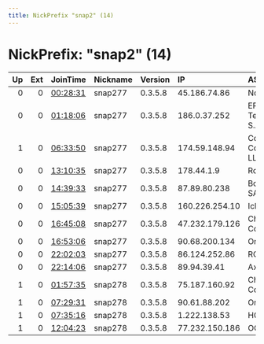 ```yaml
---
title: NickPrefix "snap2" (14)
---
```


# NickPrefix: "snap2" (14)

|   Up |   Ext | JoinTime                                                                                            | Nickname   | Version   | IP             | AS                                 | CC   |   ORp |   Dirp | OS    | Contact   |   eFamMembers |
|-----:|------:|:----------------------------------------------------------------------------------------------------|:-----------|:----------|:---------------|:-----------------------------------|:-----|------:|-------:|:------|:----------|--------------:|
|    0 |     0 | [00:28:31](https://metrics.torproject.org/rs.html#details/4022D13FD81D6AD11C4D727DBFE0CE9948E511CF) | snap277    | 0.3.5.8   | 45.186.74.86   | None                               | None | 44455 |      0 | Linux | None      |             1 |
|    0 |     0 | [01:18:06](https://metrics.torproject.org/rs.html#details/36D7EF4D93BAD0D0D363BB972D6D0FC0D974B8EC) | snap277    | 0.3.5.8   | 186.0.37.252   | EPM Telecomunicaciones S.A. E.S.P. | co   | 36347 |      0 | Linux | None      |             1 |
|    1 |     0 | [06:33:50](https://metrics.torproject.org/rs.html#details/65B8FBF32F14C141E8531488B338A02C7761655C) | snap277    | 0.3.5.8   | 174.59.148.94  | Comcast Cable Communications, LLC  | us   | 37657 |      0 | Linux | None      |             1 |
|    0 |     0 | [13:10:35](https://metrics.torproject.org/rs.html#details/D3BCF5235538B5701CD19C7CB05510B7995DD57A) | snap277    | 0.3.5.8   | 178.44.1.9     | Rostelecom                         | ru   | 40901 |      0 | Linux | None      |             1 |
|    0 |     0 | [14:39:33](https://metrics.torproject.org/rs.html#details/A23701E698FF361305326D68BB7D50BF8EE7107E) | snap277    | 0.3.5.8   | 87.89.80.238   | Bouygues Telecom SA                | fr   | 34301 |      0 | Linux | None      |             1 |
|    0 |     0 | [15:05:39](https://metrics.torproject.org/rs.html#details/1E729DFC5BADD565854CD210CA63140964E04CAF) | snap277    | 0.3.5.8   | 160.226.254.10 | Iclix-CC                           | za   | 44087 |      0 | Linux | None      |             1 |
|    0 |     0 | [16:45:08](https://metrics.torproject.org/rs.html#details/B51314557499AD2F567494DF3C6DF63FB8E43BB8) | snap277    | 0.3.5.8   | 47.232.179.126 | Charter Communications             | us   | 39379 |      0 | Linux | None      |             1 |
|    0 |     0 | [16:53:06](https://metrics.torproject.org/rs.html#details/B1E731B46B0089969B4012A07DE95E17A3211697) | snap277    | 0.3.5.8   | 90.68.200.134  | Orange Espagne SA                  | es   | 35021 |      0 | Linux | None      |             1 |
|    0 |     0 | [22:02:03](https://metrics.torproject.org/rs.html#details/003AE30C69F65EC39D6A73302C65187B07F699E6) | snap277    | 0.3.5.8   | 86.124.252.86  | RCS &amp; RDS                      | ro   | 33671 |      0 | Linux | None      |             1 |
|    0 |     0 | [22:14:06](https://metrics.torproject.org/rs.html#details/EE8C5FF94975EF6F770A5C1041D266246614651E) | snap277    | 0.3.5.8   | 89.94.39.41    | Axione S.a.s.                      | fr   | 46353 |      0 | Linux | None      |             1 |
|    1 |     0 | [01:57:35](https://metrics.torproject.org/rs.html#details/521DA3EFF64C139DF5B6A0AC7BAEBB874F539FBE) | snap278    | 0.3.5.8   | 75.187.160.92  | Charter Communications Inc         | us   | 42807 |      0 | Linux | None      |             1 |
|    1 |     0 | [07:29:31](https://metrics.torproject.org/rs.html#details/338B9677E3CD714625AFFF78CAD5761FE0F91625) | snap278    | 0.3.5.8   | 90.61.88.202   | Orange                             | fr   | 41647 |      0 | Linux | None      |             1 |
|    1 |     0 | [07:35:16](https://metrics.torproject.org/rs.html#details/6B5423F96B10E6AC0EDA9FFCA1C4063448FC346B) | snap278    | 0.3.5.8   | 1.222.138.53   | HCN Dongjak                        | kr   | 44377 |      0 | Linux | None      |             1 |
|    1 |     0 | [12:04:23](https://metrics.torproject.org/rs.html#details/15C73DC5DC62098A49BA098A254A6904F83EEE0B) | snap278    | 0.3.5.8   | 77.232.150.186 | OOO Teleservis                     | ru   | 36873 |      0 | Linux | None      |             1 |
